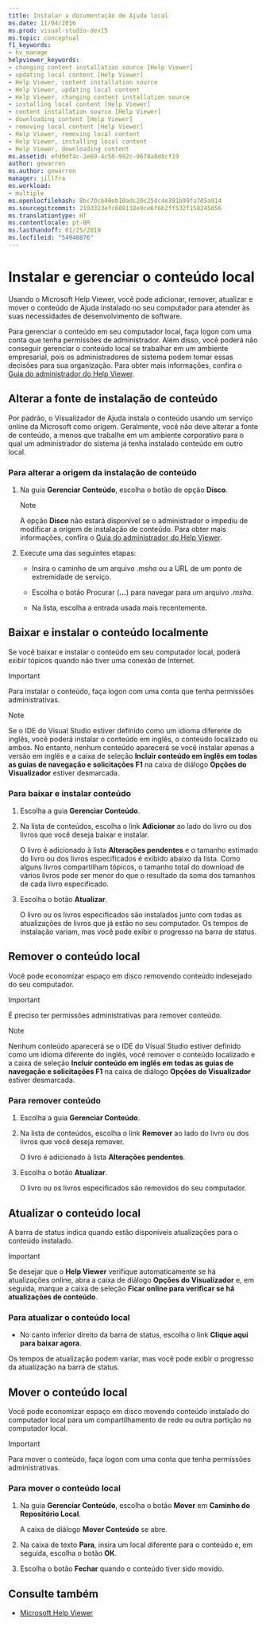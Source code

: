 ```yaml
---
title: Instalar a documentação de Ajuda local
ms.date: 11/04/2016
ms.prod: visual-studio-dev15
ms.topic: conceptual
f1_keywords:
- hv_manage
helpviewer_keywords:
- changing content installation source [Help Viewer]
- updating local content [Help Viewer]
- Help Viewer, content installation source
- Help Viewer, updating local content
- Help Viewer, changing content installation source
- installing local content [Help Viewer]
- content installation source [Help Viewer]
- downloading content [Help Viewer]
- removing local content [Help Viewer]
- Help Viewer, removing local content
- Help Viewer, installing local content
- Help Viewer, downloading content
ms.assetid: efd9df4c-2e69-4c50-992c-9678a8d8cf19
author: gewarren
ms.author: gewarren
manager: jillfra
ms.workload:
- multiple
ms.openlocfilehash: 8bc70cb40eb10adc20c25dc4e391b99fa705a914
ms.sourcegitcommit: 2193323efc608118e0ce6f6b2ff532f158245d56
ms.translationtype: HT
ms.contentlocale: pt-BR
ms.lasthandoff: 01/25/2019
ms.locfileid: "54940876"
---
```

# <a name="install-and-manage-local-content"></a>Instalar e gerenciar o conteúdo local

Usando o Microsoft Help Viewer, você pode adicionar, remover, atualizar e mover o conteúdo de Ajuda instalado no seu computador para atender às suas necessidades de desenvolvimento de software.

Para gerenciar o conteúdo em seu computador local, faça logon com uma conta que tenha permissões de administrador. Além disso, você poderá não conseguir gerenciar o conteúdo local se trabalhar em um ambiente empresarial, pois os administradores de sistema podem tomar essas decisões para sua organização. Para obter mais informações, confira o [Guia do administrador do Help Viewer](../help-viewer/administrator-guide.md).

## <a name="change-the-content-installation-source"></a>Alterar a fonte de instalação de conteúdo

Por padrão, o Visualizador de Ajuda instala o conteúdo usando um serviço online da Microsoft como origem. Geralmente, você não deve alterar a fonte de conteúdo, a menos que trabalhe em um ambiente corporativo para o qual um administrador do sistema já tenha instalado conteúdo em outro local.

### <a name="to-change-the-content-installation-source"></a>Para alterar a origem da instalação de conteúdo

1.  Na guia **Gerenciar Conteúdo**, escolha o botão de opção **Disco**.

    > [!NOTE]
    > A opção **Disco** não estará disponível se o administrador o impediu de modificar a origem de instalação de conteúdo. Para obter mais informações, confira o [Guia do administrador do Help Viewer](../help-viewer/administrator-guide.md).

2.  Execute uma das seguintes etapas:

    -   Insira o caminho de um arquivo *.msha* ou a URL de um ponto de extremidade de serviço.

    -   Escolha o botão Procurar (**...**) para navegar para um arquivo *.msha*.

    -   Na lista, escolha a entrada usada mais recentemente.

## <a name="download-and-install-content-locally"></a>Baixar e instalar o conteúdo localmente

Se você baixar e instalar o conteúdo em seu computador local, poderá exibir tópicos quando não tiver uma conexão de Internet.

> [!IMPORTANT]
> Para instalar o conteúdo, faça logon com uma conta que tenha permissões administrativas.

> [!NOTE]
> Se o IDE do Visual Studio estiver definido como um idioma diferente do inglês, você poderá instalar o conteúdo em inglês, o conteúdo localizado ou ambos. No entanto, nenhum conteúdo aparecerá se você instalar apenas a versão em inglês e a caixa de seleção **Incluir conteúdo em inglês em todas as guias de navegação e solicitações F1** na caixa de diálogo **Opções do Visualizador** estiver desmarcada.

### <a name="to-download-and-install-content"></a>Para baixar e instalar conteúdo

1.  Escolha a guia **Gerenciar Conteúdo**.

2.  Na lista de conteúdos, escolha o link **Adicionar** ao lado do livro ou dos livros que você deseja baixar e instalar.

     O livro é adicionado à lista **Alterações pendentes** e o tamanho estimado do livro ou dos livros especificados é exibido abaixo da lista. Como alguns livros compartilham tópicos, o tamanho total do download de vários livros pode ser menor do que o resultado da soma dos tamanhos de cada livro especificado.

3.  Escolha o botão **Atualizar**.

     O livro ou os livros especificados são instalados junto com todas as atualizações de livros que já estão no seu computador. Os tempos de instalação variam, mas você pode exibir o progresso na barra de status.

## <a name="remove-local-content"></a>Remover o conteúdo local

Você pode economizar espaço em disco removendo conteúdo indesejado do seu computador.

> [!IMPORTANT]
> É preciso ter permissões administrativas para remover conteúdo.

> [!NOTE]
> Nenhum conteúdo aparecerá se o IDE do Visual Studio estiver definido como um idioma diferente do inglês, você remover o conteúdo localizado e a caixa de seleção **Incluir conteúdo em inglês em todas as guias de navegação e solicitações F1** na caixa de diálogo **Opções do Visualizador** estiver desmarcada.

### <a name="to-remove-content"></a>Para remover conteúdo

1.  Escolha a guia **Gerenciar Conteúdo**.

2.  Na lista de conteúdos, escolha o link **Remover** ao lado do livro ou dos livros que você deseja remover.

     O livro é adicionado à lista **Alterações pendentes**.

3.  Escolha o botão **Atualizar**.

     O livro ou os livros especificados são removidos do seu computador.

## <a name="update-local-content"></a>Atualizar o conteúdo local

A barra de status indica quando estão disponíveis atualizações para o conteúdo instalado.

> [!IMPORTANT]
> Se desejar que o **Help Viewer** verifique automaticamente se há atualizações online, abra a caixa de diálogo **Opções do Visualizador** e, em seguida, marque a caixa de seleção **Ficar online para verificar se há atualizações de conteúdo**.

### <a name="to-update-local-content"></a>Para atualizar o conteúdo local

- No canto inferior direito da barra de status, escolha o link **Clique aqui para baixar agora**.

Os tempos de atualização podem variar, mas você pode exibir o progresso da atualização na barra de status.

## <a name="move-local-content"></a>Mover o conteúdo local

Você pode economizar espaço em disco movendo conteúdo instalado do computador local para um compartilhamento de rede ou outra partição no computador local.

> [!IMPORTANT]
> Para mover o conteúdo, faça logon com uma conta que tenha permissões administrativas.

### <a name="to-move-local-content"></a>Para mover o conteúdo local

1.  Na guia **Gerenciar Conteúdo**, escolha o botão **Mover** em **Caminho do Repositório Local**.

     A caixa de diálogo **Mover Conteúdo** se abre.

2.  Na caixa de texto **Para**, insira um local diferente para o conteúdo e, em seguida, escolha o botão **OK**.

3.  Escolha o botão **Fechar** quando o conteúdo tiver sido movido.

## <a name="see-also"></a>Consulte também

- [Microsoft Help Viewer](../help-viewer/overview.md)